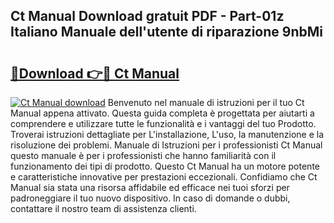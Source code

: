 ## Ct Manual Download gratuit PDF - Part-01z Italiano Manuale dell'utente di riparazione 9nbMi

# <h2><a href="http://df9zohu.blite.top/?on=Ct+Manual">🔗Download 👉🔴 Ct Manual</a></h2>

[![Ct Manual download](https://i.imgur.com/lujVjoI.png)](http://df9zohu.blite.top/?on=Ct+Manual)
Benvenuto nel manuale di istruzioni per il tuo Ct Manual appena attivato. Questa guida completa è progettata per aiutarti a comprendere e utilizzare tutte le funzionalità e i vantaggi del tuo Prodotto. Troverai istruzioni dettagliate per L'installazione, L'uso, la manutenzione e la risoluzione dei problemi. Manuale di Istruzioni per i professionisti Ct Manual questo manuale è per i professionisti che hanno familiarità con il funzionamento dei tipi di prodotto. Questo Ct Manual ha un motore potente e caratteristiche innovative per prestazioni eccezionali. Confidiamo che Ct Manual sia stata una risorsa affidabile ed efficace nei tuoi sforzi per padroneggiare il tuo nuovo dispositivo. In caso di domande o dubbi, contattare il nostro team di assistenza clienti.
